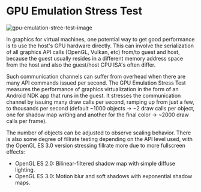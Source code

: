 # GPU Emulation Stress Test

![gpu-emulation-stree-test-image](gpu_emulation_stress_test.gif)

In graphics for virtual machines, one potential way to get good performance is
to use the host's GPU hardware directly. This can involve the serialization of
all graphics API calls (OpenGL, Vulkan, etc) from/to guest and host, because
the guest usually resides in a different memory address space from the host and
also the guest/host CPU ISA's often differ.

Such communication channels can suffer from overhead when there are many API
commands issued per second.  The GPU Emulation Stress Test measures the
performance of graphics virtualization in the form of an Android NDK app that
runs in the guest. It stresses the communication channel by issuing many draw
calls per second, ramping up from just a few, to thousands per second (default
~1000 objects -> ~2 draw calls per object, one for shadow map writing and
another for the final color -> ~2000 draw calls per frame).

The number of objects can be adjusted to observe scaling behavior. There is
also some degree of fillrate testing depending on the API level used, with the
OpenGL ES 3.0 version stressing fillrate more due to more fullscreen effects:

- OpenGL ES 2.0: Bilinear-filtered shadow map with simple diffuse lighting.
- OpenGL ES 3.0: Motion blur and soft shadows with exponential shadow maps.
